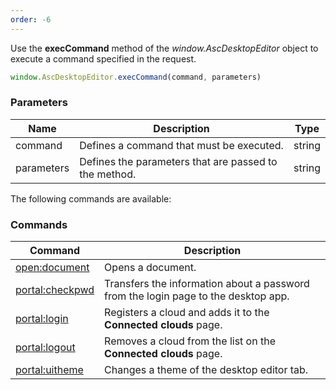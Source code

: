 ```yaml
---
order: -6
---
```


Use the **execCommand** method of the *window\.AscDesktopEditor* object to execute a command specified in the request.

``` javascript
window.AscDesktopEditor.execCommand(command, parameters)
```

### Parameters

| Name       | Description                                           | Type   |
| ---------- | ----------------------------------------------------- | ------ |
| command    | Defines a command that must be executed.              | string |
| parameters | Defines the parameters that are passed to the method. | string |

The following commands are available:

### Commands

| Command                                                    | Description                                                                        |
| ---------------------------------------------------------- | ---------------------------------------------------------------------------------- |
| [open:document](../Opening%20documents/index.md)           | Opens a document.                                                                  |
| [portal:checkpwd](../Encryption/Key%20generation/index.md) | Transfers the information about a password from the login page to the desktop app. |
| [portal:login](../Login%20and%20logout/index.md#login)           | Registers a cloud and adds it to the **Connected clouds** page.                    |
| [portal:logout](../Login%20and%20logout/index.md#logout)         | Removes a cloud from the list on the **Connected clouds** page.                    |
| [portal:uitheme](../Changing%20a%20theme/index.md)         | Changes a theme of the desktop editor tab.                                         |
